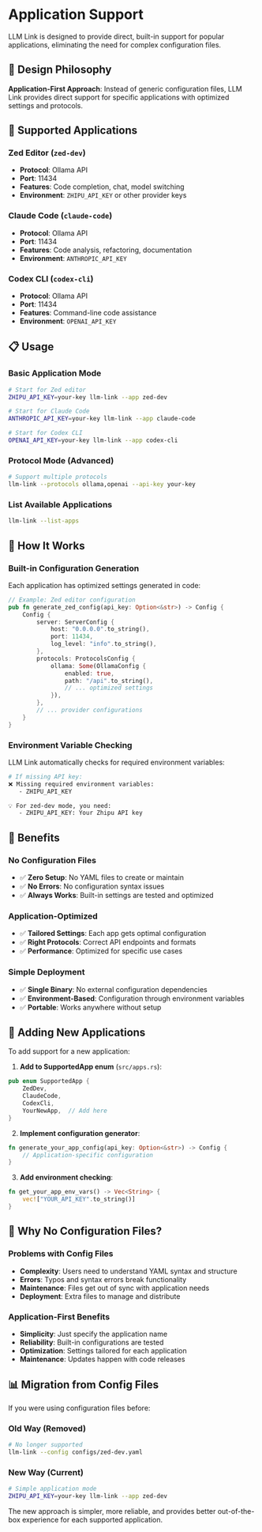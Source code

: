 # Application Support

LLM Link is designed to provide direct, built-in support for popular applications, eliminating the need for complex configuration files.

## 🎯 Design Philosophy

**Application-First Approach**: Instead of generic configuration files, LLM Link provides direct support for specific applications with optimized settings and protocols.

## 🚀 Supported Applications

### Zed Editor (`zed-dev`)
- **Protocol**: Ollama API
- **Port**: 11434
- **Features**: Code completion, chat, model switching
- **Environment**: `ZHIPU_API_KEY` or other provider keys

### Claude Code (`claude-code`)
- **Protocol**: Ollama API
- **Port**: 11434
- **Features**: Code analysis, refactoring, documentation
- **Environment**: `ANTHROPIC_API_KEY`

### Codex CLI (`codex-cli`)
- **Protocol**: Ollama API
- **Port**: 11434
- **Features**: Command-line code assistance
- **Environment**: `OPENAI_API_KEY`

## 📋 Usage

### Basic Application Mode
```bash
# Start for Zed editor
ZHIPU_API_KEY=your-key llm-link --app zed-dev

# Start for Claude Code
ANTHROPIC_API_KEY=your-key llm-link --app claude-code

# Start for Codex CLI
OPENAI_API_KEY=your-key llm-link --app codex-cli
```

### Protocol Mode (Advanced)
```bash
# Support multiple protocols
llm-link --protocols ollama,openai --api-key your-key
```

### List Available Applications
```bash
llm-link --list-apps
```

## 🔧 How It Works

### Built-in Configuration Generation
Each application has optimized settings generated in code:

```rust
// Example: Zed editor configuration
pub fn generate_zed_config(api_key: Option<&str>) -> Config {
    Config {
        server: ServerConfig {
            host: "0.0.0.0".to_string(),
            port: 11434,
            log_level: "info".to_string(),
        },
        protocols: ProtocolsConfig {
            ollama: Some(OllamaConfig {
                enabled: true,
                path: "/api".to_string(),
                // ... optimized settings
            }),
        },
        // ... provider configurations
    }
}
```

### Environment Variable Checking
LLM Link automatically checks for required environment variables:

```bash
# If missing API key:
❌ Missing required environment variables:
   - ZHIPU_API_KEY

💡 For zed-dev mode, you need:
   - ZHIPU_API_KEY: Your Zhipu API key
```

## 🚀 Benefits

### No Configuration Files
- ✅ **Zero Setup**: No YAML files to create or maintain
- ✅ **No Errors**: No configuration syntax issues
- ✅ **Always Works**: Built-in settings are tested and optimized

### Application-Optimized
- ✅ **Tailored Settings**: Each app gets optimal configuration
- ✅ **Right Protocols**: Correct API endpoints and formats
- ✅ **Performance**: Optimized for specific use cases

### Simple Deployment
- ✅ **Single Binary**: No external configuration dependencies
- ✅ **Environment-Based**: Configuration through environment variables
- ✅ **Portable**: Works anywhere without setup

## 🔄 Adding New Applications

To add support for a new application:

1. **Add to SupportedApp enum** (`src/apps.rs`):
```rust
pub enum SupportedApp {
    ZedDev,
    ClaudeCode,
    CodexCli,
    YourNewApp,  // Add here
}
```

2. **Implement configuration generator**:
```rust
fn generate_your_app_config(api_key: Option<&str>) -> Config {
    // Application-specific configuration
}
```

3. **Add environment checking**:
```rust
fn get_your_app_env_vars() -> Vec<String> {
    vec!["YOUR_API_KEY".to_string()]
}
```

## 🎯 Why No Configuration Files?

### Problems with Config Files
- **Complexity**: Users need to understand YAML syntax and structure
- **Errors**: Typos and syntax errors break functionality
- **Maintenance**: Files get out of sync with application needs
- **Deployment**: Extra files to manage and distribute

### Application-First Benefits
- **Simplicity**: Just specify the application name
- **Reliability**: Built-in configurations are tested
- **Optimization**: Settings tailored for each application
- **Maintenance**: Updates happen with code releases

## 📊 Migration from Config Files

If you were using configuration files before:

### Old Way (Removed)
```bash
# No longer supported
llm-link --config configs/zed-dev.yaml
```

### New Way (Current)
```bash
# Simple application mode
ZHIPU_API_KEY=your-key llm-link --app zed-dev
```

The new approach is simpler, more reliable, and provides better out-of-the-box experience for each supported application.
